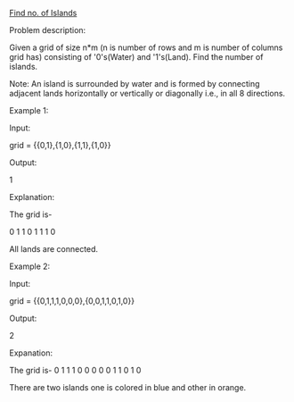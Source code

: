 [Find no. of Islands](https://practice.geeksforgeeks.org/problems/find-the-number-of-islands/1/?track=DSASP-Graph&batchId=154)

Problem description:

Given a grid of size n*m (n is number of rows and m is number of columns grid has) consisting of '0's(Water) and '1's(Land). Find the number of islands.

Note: An island is surrounded by water and is formed by connecting adjacent lands horizontally or vertically or diagonally i.e., in all 8 directions.

Example 1:

Input:

grid = {{0,1},{1,0},{1,1},{1,0}}

Output:

1

Explanation:

The grid is-

0 1
1 0
1 1
1 0

All lands are connected.

Example 2:

Input:

grid = {{0,1,1,1,0,0,0},{0,0,1,1,0,1,0}}

Output:

2

Expanation:

The grid is-
0 1 1 1 0 0 0
0 0 1 1 0 1 0 

There are two islands one is colored in blue 
and other in orange.

